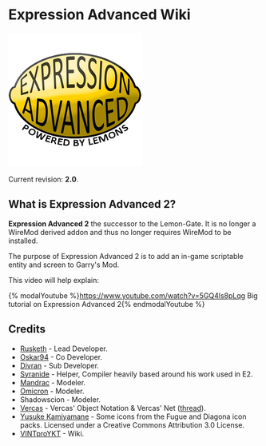 # Expression Advanced Wiki

![](images/ea-logo.png)

Current revision: **2.0**.

## What is Expression Advanced 2?

**Expression Advanced 2** the successor to the Lemon-Gate. It is no longer a WireMod derived addon and thus no longer requires WireMod to be installed.

The purpose of Expression Advanced 2 is to add an in-game scriptable entity and screen to Garry's Mod.

This video will help explain:

{% modalYoutube %}https://www.youtube.com/watch?v=5GQ4ls8pLqg Big tutorial on Expression Advanced 2{% endmodalYoutube %}

## Credits

- [Rusketh](http://github.com/Rusketh) - Lead Developer.
- [Oskar94](http://github.com/oskar94) - Co Developer.
- [Divran](https://github.com/Divran) - Sub Developer.
- [Syranide](https://github.com/syranide) - Helper, Compiler heavily based around his work used in E2.
- [Mandrac](https://github.com/mandrac) - Modeler.
- [Omicron](https://github.com/OmicroNiuM) - Modeler.
- Shadowscion - Modeler.
- [Vercas](https://github.com/vercas) - Vercas' Object Notation & Vercas' Net ([thread](http://www.facepunch.com/showthread.php?t=1194008)).
- [Yusuke Kamiyamane](http://p.yusukekamiyamane.com/) - Some icons from the Fugue and Diagona icon packs. Licensed under a Creative Commons Attribution 3.0 License.
- [VINTproYKT](https://github.com/VINTproYKT) - Wiki.